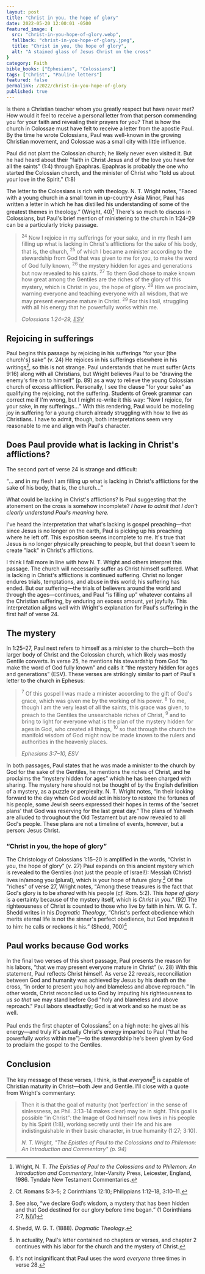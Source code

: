 ```yaml
---
layout: post
title: "Christ in you, the hope of glory"
date: 2022-05-20 12:00:01 -0500
featured_image: {
  src: "christ-in-you-hope-of-glory.webp",
  fallback: "christ-in-you-hope-of-glory.jpeg",
  title: "Christ in you, the hope of glory",
  alt: "A stained glass of Jesus Christ on the cross"
}
category: Faith
bible_books: ["Ephesians", "Colossians"]
tags: ["Christ", "Pauline letters"]
featured: false
permalink: /2022/christ-in-you-hope-of-glory
published: true
---
```


Is there a Christian teacher whom you greatly respect but have never met? How would it feel to receive a personal letter from that person commending you for your faith and revealing their prayers for you? That is how the church in Colossae must have felt to receive a letter from the apostle Paul. By the time he wrote Colossians, Paul was well-known in the growing Christian movement, and Colossae was a small city with little influence.

Paul did not plant the Colossian church; he likely never even visited it. But he had heard about their "faith in Christ Jesus and of the love you have for all the saints" (1:4) through Epaphras. Epaphras is probably the one who started the Colossian church, and the minister of Christ who "told us about your love in the Spirit." (1:8)

The letter to the Colossians is rich with theology. N. T. Wright notes, <q>Faced with a young church in a small town in up-country Asia Minor, Paul has written a letter in which he has distilled his understanding of some of the greatest themes in theology.</q> (Wright, 40)[^1] There's so much to discuss in Colossians, but Paul's brief mention of ministering to the church in 1:24&ndash;29 can be a particularly tricky passage.

> <sup>24</sup> Now I rejoice in my sufferings for your sake, and in my flesh I am filling up what is lacking in Christ's afflictions for the sake of his body, that is, the church, <sup>25</sup> of which I became a minister according to the stewardship from God that was given to me for you, to make the word of God fully known, <sup>26</sup> the mystery hidden for ages and generations but now revealed to his saints. <sup>27</sup> To them God chose to make known how great among the Gentiles are the riches of the glory of this mystery, which is Christ in you, the hope of glory. <sup>28</sup> Him we proclaim, warning everyone and teaching everyone with all wisdom, that we may present everyone mature in Christ. <sup>29</sup> For this I toil, struggling with all his energy that he powerfully works within me.
>
> <cite>Colossians 1:24&ndash;29, <abbr title="English Standard Version">ESV</abbr></cite>

## Rejoicing in sufferings

Paul begins this passage by rejoicing in his sufferings <q>for your [the church's] sake</q> (v. 24) He rejoices in his sufferings elsewhere in his writings[^2], so this is not strange. Paul understands that he must suffer (Acts 9:16) along with all Christians, but Wright believes Paul to be <q>drawing the enemy's fire on to himself</q> (p. 89) as a way to relieve the young Colossian church of excess affliction. Personally, I see the clause "for your sake" as qualifying the rejoicing, not the suffering. Students of Greek grammar can correct me if I'm wrong, but I might re-write it this way: <q>Now I rejoice, for your sake, in my sufferings&hellip;</q> With this rendering, Paul would be modeling joy in suffering for a young church already struggling with how to live as Christians. I have to admit, though, both interpretations seem very reasonable to me and align with Paul's character.

## Does Paul provide what is lacking in Christ's afflictions?

The second part of verse 24 is strange and difficult:

<q>&hellip; and in my flesh I am filling up what is lacking in Christ's afflictions for the sake of his body, that is, the church&hellip;</q>

What could be lacking in Christ's afflictions? Is Paul suggesting that the atonement on the cross is somehow incomplete? _I have to admit that I don't clearly understand Paul's meaning here._

I've heard the interpretation that what's lacking is gospel preaching&mdash;that since Jesus is no longer on the earth, Paul is picking up his preaching where he left off. This exposition seems incomplete to me. It's true that Jesus is no longer physically preaching to people, but that doesn't seem to create "lack" in Christ's afflictions.

I think I fall more in line with how N. T. Wright and others interpret this passage. The church will necessarily suffer as Christ himself suffered. What is lacking in Christ's afflictions is continued suffering. Christ no longer endures trials, temptations, and abuse in this world; his suffering has ended. But our suffering&mdash;the trials of believers around the world and through the ages&mdash;continues, and Paul <q>is filling up</q> whatever contains all the Christian suffering, by enduring an excess amount, yet joyfully. This interpretation aligns well with Wright's explanation for Paul's suffering in the first half of verse 24.

## The mystery

In 1:25&ndash;27, Paul next refers to himself as a minister to the church&mdash;both the larger body of Christ and the Colossian church, which likely was mostly Gentile converts. In verse 25, he mentions his stewardship from God <q>to make the word of God fully known</q> and calls it <q>the mystery hidden for ages and generations</q> (ESV). These verses are strikingly similar to part of Paul's letter to the church in Ephesus:

> <sup>7</sup> Of this gospel I was made a minister according to the gift of God's grace, which was given me by the working of his power. <sup>8</sup> To me, though I am the very least of all the saints, this grace was given, to preach to the Gentiles the unsearchable riches of Christ, <sup>9</sup> and to bring to light for everyone what is the plan of the mystery hidden for ages in God, who created all things, <sup>10</sup> so that through the church the manifold wisdom of God might now be made known to the rulers and authorities in the heavenly places.
>
> <cite>Ephesians 3:7&ndash;10, ESV</cite>

In both passages, Paul states that he was made a minister to the church by God for the sake of the Gentiles, he mentions the riches of Christ, and he proclaims the <q>mystery hidden for ages</q> which he has been charged with sharing. The mystery here should not be thought of by the English definition of a mystery, as a puzzle or perplexity. N. T. Wright notes, <q>In their looking forward to the day when God would act in history to restore the fortunes of his people, some Jewish seers expressed their hopes in terms of the 'secret plans' that God was reserving for the last great day.</q> The plans of Yahweh are alluded to throughout the Old Testament but are now revealed to all God's people. These plans are not a timeline of events, however, but a person: Jesus Christ.

### <q>Christ in you, the hope of glory</q>

The Christology of Colossians 1:15&ndash;20 is amplified in the words, <q>Christ in you, the hope of glory</q> (v. 27) Paul expands on this ancient mystery which is revealed to the Gentiles (not just the people of Israel!): Messiah (Christ) lives in/among you (plural), which is your hope of future glory.[^3] Of the "riches" of verse 27, Wright notes, <q>Among these treasures is the fact that God's glory is to be _shared_ with his people (_cf._ Rom. 5:2). This _hope of glory_ is a certainty because of the mystery itself, which is _Christ in you_.</q> (92) The righteousness of Christ is counted to those who live by faith in him. W. G. T. Shedd writes in his _Dogmatic Theology_, <q>Christ's perfect obedience which merits eternal life is not the sinner's perfect obedience, but God imputes it to him: he calls or reckons it his.</q> (Shedd, 700)[^4]

## Paul works because God works

In the final two verses of this short passage, Paul presents the reason for his labors, <q>that we may present everyone mature in Christ</q> (v. 28) With this statement, Paul reflects Christ himself. As verse 22 reveals, reconciliation between God and humanity was achieved by Jesus by his death on the cross, <q>in order to present you holy and blameless and above reproach.</q> In other words, Christ reconciled us to God by imputing his righteousness to us _so that_ we may stand before God "holy and blameless and above reproach." Paul labors steadfastly; God is at work and so he must be as well.

Paul ends the first chapter of Colossians[^5] on a high note: he gives all his energy&mdash;and truly it's actually Christ's energy imparted to Paul (<q>that he powerfully works within me</q>)&mdash;to the stewardship he's been given by God to proclaim the gospel to the Gentiles.

## Conclusion

The key message of these verses, I think, is that _everyone_[^6] is capable of Christian maturity in Christ&mdash;both Jew and Gentile. I'll close with a quote from Wright's commentary:

> Then it is that the goal of maturity (not 'perfection' in the sense of sinlessness, as Phil. 3:13&ndash;14 makes clear) may be in sight. This goal is possible <q>in Christ</q>: the Image of God himself now lives in his people by his Spirit (1:8), working secretly until their life and his are indistinguishable in their basic character, in true humanity (1:27; 3:10).
>
> <cite>N. T. Wright, "The Epistles of Paul to the Colossians and to Philemon: An Introduction and Commentary" (p. 94)</cite>

[^1]: Wright, N. T. _The Epistles of Paul to the Colossians and to Philemon: An Introduction and Commentary_, Inter-Varsity Press, Leicester, England, 1986. Tyndale New Testament Commentaries.
[^2]: Cf. Romans 5:3&ndash;5; 2 Corinthians 12:10; Philippians 1:12&ndash;18, 3:10&ndash;11.
[^3]: See also, <q>we declare God’s wisdom, a mystery that has been hidden and that God destined for our glory before time began.</q> (1 Corinthians 2:7, <abbr title="New International Version">NIV</abbr>)
[^4]: Shedd, W. G. T. (1888). _Dogmatic Theology_.
[^5]: In actuality, Paul's letter contained no chapters or verses, and chapter 2 continues with his labor for the church and the mystery of Christ.
[^6]: It's not insignificant that Paul uses the word _everyone_ three times in verse 28.